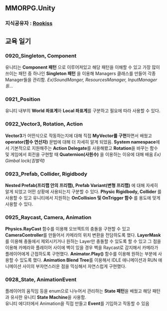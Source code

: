 ## MMORPG.Unity    
### 지식공유자 : [Rookiss](https://www.inflearn.com/instructors/230375/courses)  
## 교육 일기 
### 0920_Singleton, Component 
유니티는 **Component 패턴** 으로 이루어져있고 해당 패턴을 이해할 수 있고 가장 많이 쓰이는 패턴 중 하나인 **Singleton 패턴** 을 이용해 Managers 클래스를 만들어 각종 Manager들을 관리함. 
*Ex)SoundManger, ResourcesManager, InputManager 등...* 
### 0921_Position 
유니티 내부의 **World 좌표계**와 **Local 좌표계**를 구분하고 필요에 따라 사용할 수 있다. 
### 0922_Vector3, Rotation, Action  
**Vector3**가 어떤식으로 작동하는지에 대해 직접 **MyVector를 구현**하면서 배웠고 **operator(함수 연산자)** 문법에 대해 더 자세히 알게 되었음.
**System namespace**에서 기본적으로 지원해주는 **Action Delegate**를 사용해봤고 **Rotation**을 바꾸는 함수 및 게임에서 회전을 구현할 때 **Quaternion(사원수)** 을 이용하는 이유에 대해 배움  *Ex) Gimbal lock(짐벌락)*      
### 0923_Prefab, Collider, Rigidbody    
**Nested Prefab(프리팹 안의 프리팹), Prefab Variant(변형 프리팹)** 에 대해 자세히 알게 되었고 어떤 상황에 사용되는지 구분할 수 있다.
**Physic Rigidbody, Collider** 를 사용할 수 있고 유니티에서 지원하는 **OnCollision 및 OnTrigger 함수** 를 용도에 맞게 사용할 수 있다.
### 0925_Raycast, Camera, Animation 
**Physics.RayCast** 함수를 이용해 오브젝트의 충돌을 구현할 수 있고 **CameraController**를 만들어서 카메라의 위치 변환을 전담하도록 했다. 
**LayerMask**를 이용해 충돌에서 제외시키거나 원하는 Layer만 충돌할 수 있도록 할 수 있고 그 점을 이용해 카메라와 플레이어 사이에 벽이 있을 경우 벽을 Raycast로 감지해서 카메라가 플레이어에게 근접하도록 구현했다. **Animator.Play()** 함수를 이용해 원하는 부분에 사용할 수 있도록 했다. **Animation Blend Tree**를 이용해서 IDLE 애니메이션과 RUN 애니메이션 사이의 부자연스러운 점을 믹싱해서 자연스럽게 구현했다. 
### 0928_State, AnimationEvent  
플레이어의 움직임 등을 enum으로 나누어서 관리하는 **State 패턴**을 배웠고 해당 패턴과 유사한 유니티 **State Machine**을 사용함.  
유니티 에디터에서 Animation을 직접 만들고 **Event**를 기입하고 작동할 수 있음  
